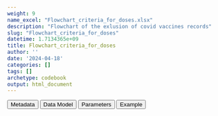 ```yaml
---
weight: 9
name_excel: "Flowchart_criteria_for_doses.xlsx"
description: "Flowchart of the exlusion of covid vaccines records"
slug: "Flowchart_criteria_for_doses"
datetime: 1.7134365e+09
title: Flowchart_criteria_for_doses
author: ''
date: '2024-04-18'
categories: []
tags: []
archetype: codebook
output: html_document
---
```


<script src="/rmarkdown-libs/core-js/shim.min.js"></script>
<script src="/rmarkdown-libs/react/react.min.js"></script>
<script src="/rmarkdown-libs/react/react-dom.min.js"></script>
<script src="/rmarkdown-libs/reactwidget/react-tools.js"></script>
<script src="/rmarkdown-libs/htmlwidgets/htmlwidgets.js"></script>
<link href="/rmarkdown-libs/reactable/reactable.css" rel="stylesheet" />
<script src="/rmarkdown-libs/reactable-binding/reactable.js"></script>
<div class="tab">
<button class="tablinks" onclick="openCity(event, &#39;Metadata&#39;)" id="defaultOpen">Metadata</button>
<button class="tablinks" onclick="openCity(event, &#39;Data Model&#39;)">Data Model</button>
<button class="tablinks" onclick="openCity(event, &#39;Parameters&#39;)">Parameters</button>
<button class="tablinks" onclick="openCity(event, &#39;Example&#39;)">Example</button>
</div>
<div id="Metadata" class="tabcontent">
<div id="htmlwidget-1" class="reactable html-widget" style="width:auto;height:600px;"></div>
<script type="application/json" data-for="htmlwidget-1">{"x":{"tag":{"name":"Reactable","attribs":{"data":{"medatata_name":["Name of the dataset","Content of the dataset","Unit of observation","Dataset where the list of UoOs is fully listed and with 1 record per UoO","How many observations per UoO","Variables capturing the UoO","Primary key","Parameters",null,null,null,null,null,null,null,null,null,null,null,null],"metadata_content":["Flowchart_criteria_for_doses","Flowchart of the exlusion of covid vaccines records","criteria",null,null,null,null,null,null,null,null,null,null,null,null,null,null,null,null,null]},"columns":[{"id":"medatata_name","name":"medatata_name","type":"character"},{"id":"metadata_content","name":"metadata_content","type":"character"}],"sortable":false,"searchable":true,"pagination":false,"highlight":true,"bordered":true,"striped":true,"style":{"maxWidth":1800},"height":"600px","dataKey":"cac60bb964b060c44a711bb940dfc6f6"},"children":[]},"class":"reactR_markup"},"evals":[],"jsHooks":[]}</script>
</div>
<div id="Data Model" class="tabcontent">
<div id="htmlwidget-2" class="reactable html-widget" style="width:auto;height:600px;"></div>
<script type="application/json" data-for="htmlwidget-2">{"x":{"tag":{"name":"Reactable","attribs":{"data":{"VarName":["criteria","N",null,null,null,null,null,null,null,null,null,null,null,null,null,null,null,null,null,null],"Description":[null,"frequency of the combination",null,null,null,null,null,null,null,null,null,null,null,null,null,null,null,null,null,null],"Format":["binary",null,null,null,null,null,null,null,null,null,null,null,null,null,null,null,null,null,null,null],"Vocabulary":["0 = if all the previous value on the same row are 1 then N refers to this column\r\n1= otherwise",null,null,null,null,null,null,null,null,null,null,null,null,null,null,null,null,null,null,null],"Parameters":[null,null,null,null,null,null,null,null,null,null,null,null,null,null,null,null,null,null,null,null],"Notes and examples":[null,null,null,null,null,null,null,null,null,null,null,null,null,null,null,null,null,null,null,null],"Source tables and variables":[null,null,null,null,null,null,null,null,null,null,null,null,null,null,null,null,null,null,null,null],"Retrieved":[null,null,null,null,null,null,null,null,null,null,null,null,null,null,null,null,null,null,null,null],"Calculated":[null,null,null,null,null,null,null,null,null,null,null,null,null,null,null,null,null,null,null,null],"Algorithm_id":[null,null,null,null,null,null,null,null,null,null,null,null,null,null,null,null,null,null,null,null],"Rule":[null,null,null,null,null,null,null,null,null,null,null,null,null,null,null,null,null,null,null,null]},"columns":[{"id":"VarName","name":"VarName","type":"character"},{"id":"Description","name":"Description","type":"character"},{"id":"Format","name":"Format","type":"character"},{"id":"Vocabulary","name":"Vocabulary","type":"character"},{"id":"Parameters","name":"Parameters","type":"logical"},{"id":"Notes and examples","name":"Notes and examples","type":"logical"},{"id":"Source tables and variables","name":"Source tables and variables","type":"logical"},{"id":"Retrieved","name":"Retrieved","type":"logical"},{"id":"Calculated","name":"Calculated","type":"logical"},{"id":"Algorithm_id","name":"Algorithm_id","type":"logical"},{"id":"Rule","name":"Rule","type":"logical"}],"sortable":false,"searchable":true,"pagination":false,"highlight":true,"bordered":true,"striped":true,"style":{"maxWidth":1800},"height":"600px","dataKey":"6fd3c6475e76696d8eb9feead1e110b3"},"children":[]},"class":"reactR_markup"},"evals":[],"jsHooks":[]}</script>
</div>
<div id="Parameters" class="tabcontent">
<div id="htmlwidget-3" class="reactable html-widget" style="width:auto;height:600px;"></div>
<script type="application/json" data-for="htmlwidget-3">{"x":{"tag":{"name":"Reactable","attribs":{"data":{"parameter in the variable name":["criteria","criteria","criteria","criteria","criteria","criteria","criteria","criteria",null,null,null,null,null,null,null,null,null,null,null,null],"values":["A_duplicated_records","B_manufacturer_not_in_study","C_missing_date","D_date_before_start_vax","E_distance_btw_1_2_doses","F_distance_btw_2_3_doses","G_distance_btw_3_4_doses","H_dose_after_4",null,null,null,null,null,null,null,null,null,null,null,null],"name of macro":[null,null,null,null,null,null,null,null,null,null,null,null,null,null,null,null,null,null,null,null]},"columns":[{"id":"parameter in the variable name","name":"parameter in the variable name","type":"character"},{"id":"values","name":"values","type":"character"},{"id":"name of macro","name":"name of macro","type":"logical"}],"sortable":false,"searchable":true,"pagination":false,"highlight":true,"bordered":true,"striped":true,"style":{"maxWidth":1800},"height":"600px","dataKey":"0bcf3d321454cfd17ef70a30eaff7b06"},"children":[]},"class":"reactR_markup"},"evals":[],"jsHooks":[]}</script>
</div>
<div id="Example" class="tabcontent">
<div id="htmlwidget-4" class="reactable html-widget" style="width:auto;height:600px;"></div>
<script type="application/json" data-for="htmlwidget-4">{"x":{"tag":{"name":"Reactable","attribs":{"data":{"A_duplicated_records":[0,1,1,1,1,1,1,"NA","NA","NA","NA","NA","NA","NA","NA","NA","NA","NA","NA","NA"],"B_manufacturer_not_in_study":[0,1,1,1,1,1,1,"NA","NA","NA","NA","NA","NA","NA","NA","NA","NA","NA","NA","NA"],"C_missing_date":[0,0,1,1,1,1,1,"NA","NA","NA","NA","NA","NA","NA","NA","NA","NA","NA","NA","NA"],"D_date_before_start_vax":[0,0,1,1,1,1,1,"NA","NA","NA","NA","NA","NA","NA","NA","NA","NA","NA","NA","NA"],"E_distance_btw_1_2_doses":[0,0,0,1,1,1,1,"NA","NA","NA","NA","NA","NA","NA","NA","NA","NA","NA","NA","NA"],"F_distance_btw_2_3_doses":[0,0,0,0,1,1,1,"NA","NA","NA","NA","NA","NA","NA","NA","NA","NA","NA","NA","NA"],"G_distance_btw_3_4_doses":[0,0,0,0,0,1,1,"NA","NA","NA","NA","NA","NA","NA","NA","NA","NA","NA","NA","NA"],"H_dose_after_4":[0,0,0,0,0,0,1,"NA","NA","NA","NA","NA","NA","NA","NA","NA","NA","NA","NA","NA"],"N":[3,187,165,413,1320,51,18459,"NA","NA","NA","NA","NA","NA","NA","NA","NA","NA","NA","NA","NA"]},"columns":[{"id":"A_duplicated_records","name":"A_duplicated_records","type":"numeric"},{"id":"B_manufacturer_not_in_study","name":"B_manufacturer_not_in_study","type":"numeric"},{"id":"C_missing_date","name":"C_missing_date","type":"numeric"},{"id":"D_date_before_start_vax","name":"D_date_before_start_vax","type":"numeric"},{"id":"E_distance_btw_1_2_doses","name":"E_distance_btw_1_2_doses","type":"numeric"},{"id":"F_distance_btw_2_3_doses","name":"F_distance_btw_2_3_doses","type":"numeric"},{"id":"G_distance_btw_3_4_doses","name":"G_distance_btw_3_4_doses","type":"numeric"},{"id":"H_dose_after_4","name":"H_dose_after_4","type":"numeric"},{"id":"N","name":"N","type":"numeric"}],"sortable":false,"searchable":true,"pagination":false,"highlight":true,"bordered":true,"striped":true,"style":{"maxWidth":1800},"height":"600px","dataKey":"8eb5188f01b1179312335e454cb9cd80"},"children":[]},"class":"reactR_markup"},"evals":[],"jsHooks":[]}</script>
</div>
